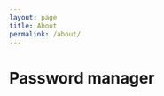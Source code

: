 ```yaml
---
layout: page
title: About
permalink: /about/
---
```


<html>
  <body>
    <h1>Password manager</h1>
  </body>
</html>

